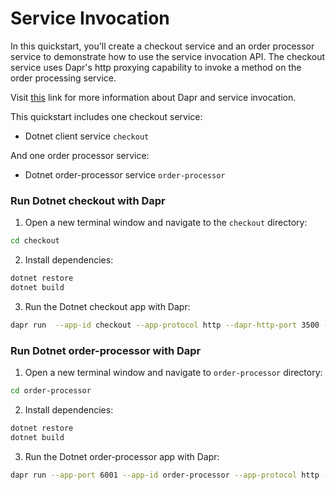 # Service Invocation

In this quickstart, you'll create a checkout service and an order processor service to demonstrate how to use the service invocation API. The checkout service uses Dapr's http proxying capability to invoke a method on the order processing service.

Visit [this](https://docs.dapr.io/developing-applications/building-blocks/service-invocation/) link for more information about Dapr and service invocation.

This quickstart includes one checkout service:

- Dotnet client service `checkout` 

And one order processor service: 
 
- Dotnet order-processor service `order-processor`

### Run Dotnet checkout with Dapr

1. Open a new terminal window and navigate to the `checkout` directory:

```bash
cd checkout
```

2. Install dependencies: 

<!-- STEP
name: Install Dotnet dependencies
working_dir: ./checkout
-->

```bash
dotnet restore
dotnet build
```

3. Run the Dotnet checkout app with Dapr: 
    
```bash
dapr run  --app-id checkout --app-protocol http --dapr-http-port 3500 -- dotnet run
```

<!-- END_STEP -->
### Run Dotnet order-processor with Dapr

1. Open a new terminal window and navigate to `order-processor` directory: 

```bash
cd order-processor
```

2. Install dependencies: 

<!-- STEP
name: Install Dotnet dependencies
working_dir: ./order-processor
-->

```bash
dotnet restore
dotnet build
```

3. Run the Dotnet order-processor app with Dapr: 

```bash
dapr run --app-port 6001 --app-id order-processor --app-protocol http --dapr-http-port 3501 -- dotnet run
```

<!-- END_STEP -->
